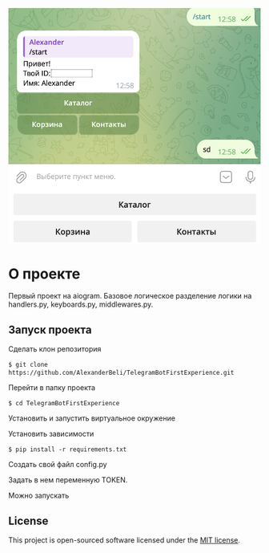![Presentation Photo](presentation.png)

# О проекте

Первый проект на aiogram. Базовое логическое разделение логики на handlers.py, keyboards.py, middlewares.py.

## Запуск проекта

Сделать клон репозитория

```commandline
$ git clone https://github.com/AlexanderBeli/TelegramBotFirstExperience.git
```
Перейти в папку проекта

```commandline
$ cd TelegramBotFirstExperience
```
Установить и запустить виртуальное окружение

Установить зависимости
```commandline
$ pip install -r requirements.txt
```
Создать свой файл config.py

Задать в нем переменную TOKEN.

Можно запускать

## License

This project is open-sourced software licensed under the [MIT license](https://opensource.org/licenses/MIT).

